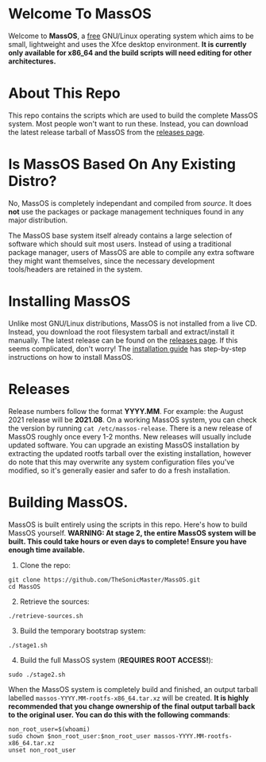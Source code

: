 # Welcome To MassOS
Welcome to **MassOS**, a [free](https://www.gnu.org/philosophy/free-sw.html) GNU/Linux operating system which aims to be small, lightweight and uses the Xfce desktop environment. **It is currently only available for x86_64 and the build scripts will need editing for other architectures.**
# About This Repo
This repo contains the scripts which are used to build the complete MassOS system. Most people won't want to run these. Instead, you can download the latest release tarball of MassOS from the [releases page](https://github.com/TheSonicMaster/MassOS/releases).
# Is MassOS Based On Any Existing Distro?
No, MassOS is completely independant and compiled from _source_. It does **not** use the packages or package management techniques found in any major distribution.

The MassOS base system itself already contains a large selection of software which should suit most users. Instead of using a traditional package manager, users of MassOS are able to compile any extra software they might want themselves, since the necessary development tools/headers are retained in the system.
# Installing MassOS
Unlike most GNU/Linux distributions, MassOS is not installed from a live CD. Instead, you download the root filesystem tarball and extract/install it manually. The latest release can be found on the [releases page](https://github.com/TheSonicMaster/MassOS/releases). If this seems complicated, don't worry! The [installation guide](https://github.com/TheSonicMaster/MassOS/blob/main/installation-guide.md) has step-by-step instructions on how to install MassOS.
# Releases
Release numbers follow the format **YYYY.MM**. For example: the August 2021 release will be **2021.08**. On a working MassOS system, you can check the version by running `cat /etc/massos-release`. There is a new release of MassOS roughly once every 1-2 months. New releases will usually include updated software. You can upgrade an existing MassOS installation by extracting the updated rootfs tarball over the existing installation, however do note that this may overwrite any system configuration files you've modified, so it's generally easier and safer to do a fresh installation.
# Building MassOS.
MassOS is built entirely using the scripts in this repo. Here's how to build MassOS yourself. **WARNING: At stage 2, the entire MassOS system will be built. This could take hours or even days to complete! Ensure you have enough time available.**
1. Clone the repo:
```
git clone https://github.com/TheSonicMaster/MassOS.git
cd MassOS
```
2. Retrieve the sources:
```
./retrieve-sources.sh
```
3. Build the temporary bootstrap system:
```
./stage1.sh
```
4. Build the full MassOS system (**REQUIRES ROOT ACCESS!**):
```
sudo ./stage2.sh
```
When the MassOS system is completely build and finished, an output tarball labelled `massos-YYYY.MM-rootfs-x86_64.tar.xz` will be created. **It is highly recommended that you change ownership of the final output tarball back to the original user. You can do this with the following commands**:
```
non_root_user=$(whoami)
sudo chown $non_root_user:$non_root_user massos-YYYY.MM-rootfs-x86_64.tar.xz
unset non_root_user
```
